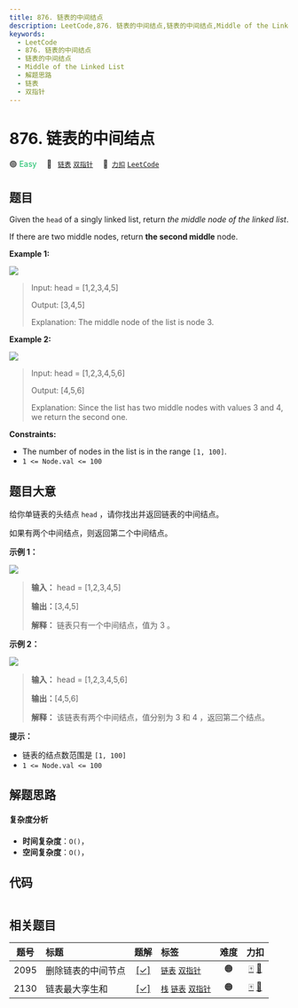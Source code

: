 ```yaml
---
title: 876. 链表的中间结点
description: LeetCode,876. 链表的中间结点,链表的中间结点,Middle of the Linked List,解题思路,链表,双指针
keywords:
  - LeetCode
  - 876. 链表的中间结点
  - 链表的中间结点
  - Middle of the Linked List
  - 解题思路
  - 链表
  - 双指针
---
```


# 876. 链表的中间结点

🟢 <font color=#15bd66>Easy</font>&emsp; 🔖&ensp; [`链表`](/tag/linked-list.md) [`双指针`](/tag/two-pointers.md)&emsp; 🔗&ensp;[`力扣`](https://leetcode.cn/problems/middle-of-the-linked-list) [`LeetCode`](https://leetcode.com/problems/middle-of-the-linked-list)

## 题目

Given the `head` of a singly linked list, return _the middle node of the
linked list_.

If there are two middle nodes, return **the second middle** node.



**Example 1:**

![](https://assets.leetcode.com/uploads/2021/07/23/lc-midlist1.jpg)

> Input: head = [1,2,3,4,5]
> 
> Output: [3,4,5]
> 
> Explanation: The middle node of the list is node 3.

**Example 2:**

![](https://assets.leetcode.com/uploads/2021/07/23/lc-midlist2.jpg)

> Input: head = [1,2,3,4,5,6]
> 
> Output: [4,5,6]
> 
> Explanation: Since the list has two middle nodes with values 3 and 4, we return the second one.

**Constraints:**

  * The number of nodes in the list is in the range `[1, 100]`.
  * `1 <= Node.val <= 100`


## 题目大意

给你单链表的头结点 `head` ，请你找出并返回链表的中间结点。

如果有两个中间结点，则返回第二个中间结点。



**示例 1：**

![](https://assets.leetcode.com/uploads/2021/07/23/lc-midlist1.jpg)

> 
> 
> 
> 
> 
> **输入：** head = [1,2,3,4,5]
> 
> **输出：**[3,4,5]
> 
> **解释：** 链表只有一个中间结点，值为 3 。
> 
> 

**示例 2：**

![](https://assets.leetcode.com/uploads/2021/07/23/lc-midlist2.jpg)

> 
> 
> 
> 
> 
> **输入：** head = [1,2,3,4,5,6]
> 
> **输出：**[4,5,6]
> 
> **解释：** 该链表有两个中间结点，值分别为 3 和 4 ，返回第二个结点。
> 
> 



**提示：**

  * 链表的结点数范围是 `[1, 100]`
  * `1 <= Node.val <= 100`


## 解题思路

#### 复杂度分析

- **时间复杂度**：`O()`，
- **空间复杂度**：`O()`，

## 代码

```javascript

```

## 相关题目

<!-- prettier-ignore -->
| 题号 | 标题 | 题解 | 标签 | 难度 | 力扣 |
| :------: | :------ | :------: | :------ | :------: | :------: |
| 2095 | 删除链表的中间节点 | [[✓]](/problem/2095.md) |  [`链表`](/tag/linked-list.md) [`双指针`](/tag/two-pointers.md) | 🟠 | [🀄️](https://leetcode.cn/problems/delete-the-middle-node-of-a-linked-list) [🔗](https://leetcode.com/problems/delete-the-middle-node-of-a-linked-list) |
| 2130 | 链表最大孪生和 | [[✓]](/problem/2130.md) |  [`栈`](/tag/stack.md) [`链表`](/tag/linked-list.md) [`双指针`](/tag/two-pointers.md) | 🟠 | [🀄️](https://leetcode.cn/problems/maximum-twin-sum-of-a-linked-list) [🔗](https://leetcode.com/problems/maximum-twin-sum-of-a-linked-list) |